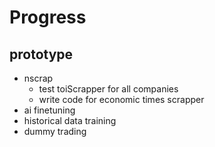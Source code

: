 # Progress
## prototype

- nscrap
  - test toiScrapper for all companies
  - write code for economic times scrapper
- ai finetuning 
- historical data training
- dummy trading